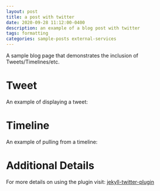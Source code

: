 ```yaml
---
layout: post
title: a post with twitter
date: 2020-09-28 11:12:00-0400
description: an example of a blog post with twitter
tags: formatting
categories: sample-posts external-services
---
```

A sample blog page that demonstrates the inclusion of Tweets/Timelines/etc.

# Tweet
An example of displaying a tweet:
<!--- {% twitter https://twitter.com/rubygems/status/518821243320287232 %} -->

# Timeline
An example of pulling from a timeline:
<!--- {% twitter https://twitter.com/jekyllrb maxwidth=500 limit=3 %} -->

# Additional Details
For more details on using the plugin visit: [jekyll-twitter-plugin](https://github.com/rob-murray/jekyll-twitter-plugin)
